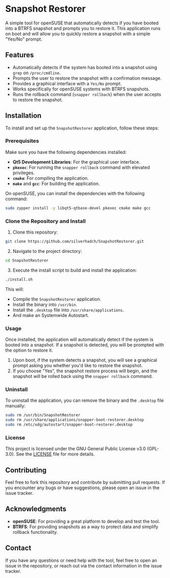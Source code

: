 # Snapshot Restorer

A simple tool for openSUSE that automatically detects if you have booted into a BTRFS snapshot and prompts you to restore it. This application runs on boot and will allow you to quickly restore a snapshot with a simple "Yes/No" prompt.

## Features

- Automatically detects if the system has booted into a snapshot using `grep` on `/proc/cmdline`.
- Prompts the user to restore the snapshot with a confirmation message.
- Provides a graphical interface with a `Yes/No` prompt.
- Works specifically for openSUSE systems with BTRFS snapshots.
- Runs the rollback command (`snapper rollback`) when the user accepts to restore the snapshot.

## Installation

To install and set up the `SnapshotRestorer` application, follow these steps:

### Prerequisites

Make sure you have the following dependencies installed:

- **Qt5 Development Libraries**: For the graphical user interface.
- **`pkexec`**: For running the `snapper rollback` command with elevated privileges.
- **`cmake`**: For compiling the application.
- **`make`** and **`gcc`**: For building the application.

On openSUSE, you can install the dependencies with the following command:

```bash
sudo zypper install -y libqt5-qtbase-devel pkexec cmake make gcc
```

### Clone the Repository and Install

1. Clone this repository:

```bash
git clone https://github.com/silverhadch/SnapshotRestorer.git
```

2. Navigate to the project directory:

```bash
cd SnapshotRestorer
```

3. Execute the install script to build and install the application:

```bash
./install.sh
```

This will:
- Compile the `SnapshotRestorer` application.
- Install the binary into `/usr/bin`.
- Install the `.desktop` file into `/usr/share/applications`.
- And make an Systemwide Autostart.

### Usage

Once installed, the application will automatically detect if the system is booted into a snapshot. If a snapshot is detected, you will be prompted with the option to restore it.

1. Upon boot, if the system detects a snapshot, you will see a graphical prompt asking you whether you'd like to restore the snapshot.
2. If you choose "Yes", the snapshot restore process will begin, and the snapshot will be rolled back using the `snapper rollback` command.

### Uninstall

To uninstall the application, you can remove the binary and the `.desktop` file manually:

```bash
sudo rm /usr/bin/SnapshotRestorer
sudo rm /usr/share/applications/snapper-boot-restorer.desktop
sudo rm /etc/xdg/autostart/snapper-boot-restorer.desktop
```

### License

This project is licensed under the GNU General Public License v3.0 (GPL-3.0). See the [LICENSE](LICENSE) file for more details.

## Contributing

Feel free to fork this repository and contribute by submitting pull requests. If you encounter any bugs or have suggestions, please open an issue in the issue tracker.

## Acknowledgments

- **openSUSE**: For providing a great platform to develop and test the tool.
- **BTRFS**: For providing snapshots as a way to protect data and simplify rollback functionality.

## Contact

If you have any questions or need help with the tool, feel free to open an issue in the repository, or reach out via the contact information in the issue tracker.

